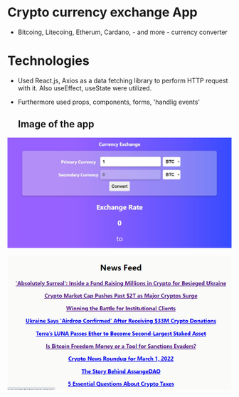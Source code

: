# Crypto currency exchange App

- Bitcoing, Litecoing, Etherum, Cardano, - and more - currency converter 

# Technologies

- Used React.js, Axios as a data fetching library to perform HTTP request with it. Also useEffect, useState were utilized.
- Furthermore used props, components, forms, 'handlig events'


  ## Image of the app ##

![This is an image](https://github.com/Matyas92/pic/blob/main/exCha.jpg)

![This is an image](https://github.com/Matyas92/pic/blob/main/newsExchange.png)
